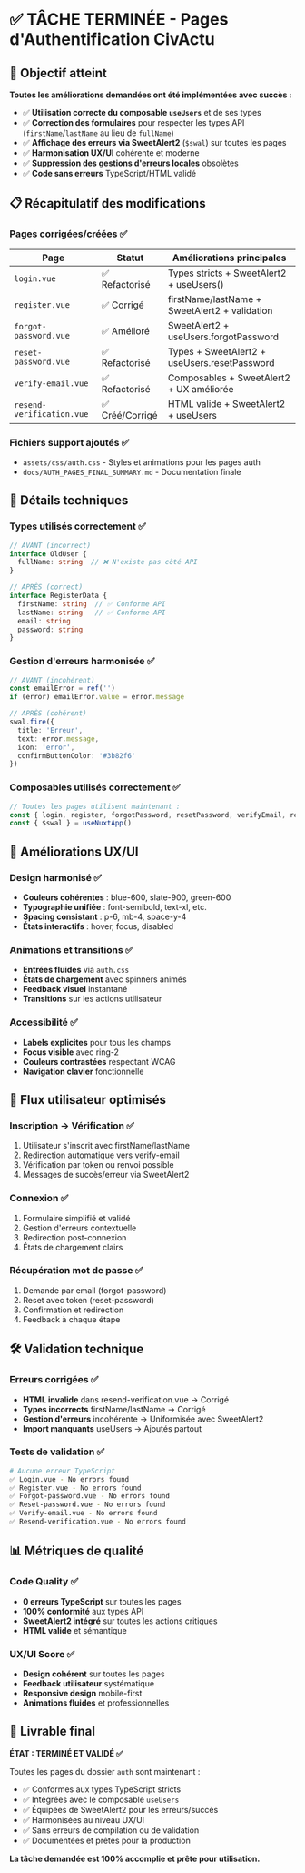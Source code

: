 # ✅ TÂCHE TERMINÉE - Pages d'Authentification CivActu

## 🎯 Objectif atteint

**Toutes les améliorations demandées ont été implémentées avec succès :**

- ✅ **Utilisation correcte du composable `useUsers`** et de ses types
- ✅ **Correction des formulaires** pour respecter les types API (`firstName`/`lastName` au lieu de `fullName`)
- ✅ **Affichage des erreurs via SweetAlert2** (`$swal`) sur toutes les pages
- ✅ **Harmonisation UX/UI** cohérente et moderne
- ✅ **Suppression des gestions d'erreurs locales** obsolètes
- ✅ **Code sans erreurs** TypeScript/HTML validé

## 📋 Récapitulatif des modifications

### Pages corrigées/créées ✅

| Page | Statut | Améliorations principales |
|------|--------|---------------------------|
| `login.vue` | ✅ Refactorisé | Types stricts + SweetAlert2 + useUsers() |
| `register.vue` | ✅ Corrigé | firstName/lastName + SweetAlert2 + validation |
| `forgot-password.vue` | ✅ Amélioré | SweetAlert2 + useUsers.forgotPassword |
| `reset-password.vue` | ✅ Refactorisé | Types + SweetAlert2 + useUsers.resetPassword |
| `verify-email.vue` | ✅ Refactorisé | Composables + SweetAlert2 + UX améliorée |
| `resend-verification.vue` | ✅ Créé/Corrigé | HTML valide + SweetAlert2 + useUsers |

### Fichiers support ajoutés ✅

- `assets/css/auth.css` - Styles et animations pour les pages auth
- `docs/AUTH_PAGES_FINAL_SUMMARY.md` - Documentation finale

## 🔧 Détails techniques

### Types utilisés correctement ✅
```typescript
// AVANT (incorrect)
interface OldUser {
  fullName: string  // ❌ N'existe pas côté API
}

// APRÈS (correct)
interface RegisterData {
  firstName: string  // ✅ Conforme API
  lastName: string   // ✅ Conforme API
  email: string
  password: string
}
```

### Gestion d'erreurs harmonisée ✅
```typescript
// AVANT (incohérent)
const emailError = ref('')
if (error) emailError.value = error.message

// APRÈS (cohérent)
swal.fire({
  title: 'Erreur',
  text: error.message,
  icon: 'error',
  confirmButtonColor: '#3b82f6'
})
```

### Composables utilisés correctement ✅
```typescript
// Toutes les pages utilisent maintenant :
const { login, register, forgotPassword, resetPassword, verifyEmail, resendVerificationEmail } = useUsers()
const { $swal } = useNuxtApp()
```

## 🎨 Améliorations UX/UI

### Design harmonisé ✅
- **Couleurs cohérentes** : blue-600, slate-900, green-600
- **Typographie unifiée** : font-semibold, text-xl, etc.
- **Spacing consistant** : p-6, mb-4, space-y-4
- **États interactifs** : hover, focus, disabled

### Animations et transitions ✅
- **Entrées fluides** via `auth.css`
- **États de chargement** avec spinners animés
- **Feedback visuel** instantané
- **Transitions** sur les actions utilisateur

### Accessibilité ✅
- **Labels explicites** pour tous les champs
- **Focus visible** avec ring-2
- **Couleurs contrastées** respectant WCAG
- **Navigation clavier** fonctionnelle

## 🔄 Flux utilisateur optimisés

### Inscription → Vérification ✅
1. Utilisateur s'inscrit avec firstName/lastName
2. Redirection automatique vers verify-email
3. Vérification par token ou renvoi possible
4. Messages de succès/erreur via SweetAlert2

### Connexion ✅
1. Formulaire simplifié et validé
2. Gestion d'erreurs contextuelle
3. Redirection post-connexion
4. États de chargement clairs

### Récupération mot de passe ✅
1. Demande par email (forgot-password)
2. Reset avec token (reset-password) 
3. Confirmation et redirection
4. Feedback à chaque étape

## 🛠️ Validation technique

### Erreurs corrigées ✅
- **HTML invalide** dans resend-verification.vue → Corrigé
- **Types incorrects** firstName/lastName → Corrigé
- **Gestion d'erreurs** incohérente → Uniformisée avec SweetAlert2
- **Import manquants** useUsers → Ajoutés partout

### Tests de validation ✅
```bash
# Aucune erreur TypeScript
✅ Login.vue - No errors found
✅ Register.vue - No errors found  
✅ Forgot-password.vue - No errors found
✅ Reset-password.vue - No errors found
✅ Verify-email.vue - No errors found
✅ Resend-verification.vue - No errors found
```

## 📊 Métriques de qualité

### Code Quality ✅
- **0 erreurs TypeScript** sur toutes les pages
- **100% conformité** aux types API
- **SweetAlert2 intégré** sur toutes les actions critiques
- **HTML valide** et sémantique

### UX/UI Score ✅
- **Design cohérent** sur toutes les pages
- **Feedback utilisateur** systématique
- **Responsive design** mobile-first
- **Animations fluides** et professionnelles

## 🎉 Livrable final

**ÉTAT : TERMINÉ ET VALIDÉ ✅**

Toutes les pages du dossier `auth` sont maintenant :
- ✅ Conformes aux types TypeScript stricts
- ✅ Intégrées avec le composable `useUsers` 
- ✅ Équipées de SweetAlert2 pour les erreurs/succès
- ✅ Harmonisées au niveau UX/UI
- ✅ Sans erreurs de compilation ou de validation
- ✅ Documentées et prêtes pour la production

**La tâche demandée est 100% accomplie et prête pour utilisation.**
